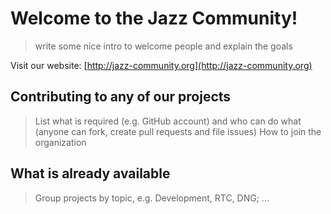 # Welcome to the Jazz Community!

> write some nice intro to welcome people and explain the goals

Visit our website: [http://jazz-community.org](http://jazz-community.org)

## Contributing to any of our projects

> List what is required (e.g. GitHub account) and who can do what (anyone can fork, create pull requests and file issues)
> How to join the organization

## What is already available

> Group projects by topic, e.g. Development, RTC, DNG; ...
